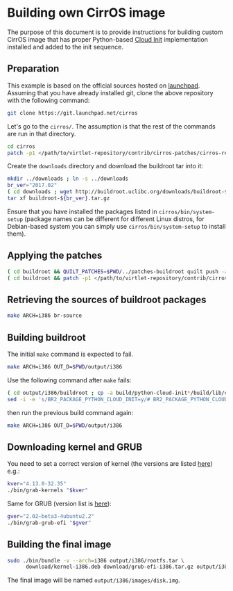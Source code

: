 # Building own CirrOS image

The purpose of this document is to provide instructions for building
custom CirrOS image that has proper Python-based [Cloud Init](http://cloudinit.readthedocs.io/en/latest/)
implementation installed and added to the init sequence.


## Preparation

This example is based on the official sources hosted on [launchpad](https://git.launchpad.net/cirros).
Assuming that you have already installed git, clone the above repository with
the following command:

```sh
git clone https://git.launchpad.net/cirros
```

Let's go to the `cirros/`. The assumption is that the rest of the
commands are run in that directory.

```sh
cd cirros
patch -p1 </path/to/virtlet-repository/contrib/cirros-patches/cirros-repo.diff
```

Create the `downloads` directory and download the buildroot tar into it:

```sh
mkdir ../downloads ; ln -s ../downloads
br_ver="2017.02"
( cd downloads ; wget http://buildroot.uclibc.org/downloads/buildroot-${br_ver}.tar.gz )
tar xf buildroot-${br_ver}.tar.gz
```

Ensure that you have installed the packages listed in `cirros/bin/system-setup`
(package names can be different for different Linux distros, for Debian-based
system you can simply use `cirros/bin/system-setup` to install them).

## Applying the patches

```sh
( cd buildroot && QUILT_PATCHES=$PWD/../patches-buildroot quilt push -a )
( cd buildroot && patch -p1 </path/to/virtlet-repository/contrib/cirros-patches/buildroot.diff )
```

## Retrieving the sources of buildroot packages

```sh
make ARCH=i386 br-source
```

## Building buildroot

The initial `make` command is expected to fail.

```sh
make ARCH=i386 OUT_D=$PWD/output/i386
```

Use the following command after `make` fails:

```sh
( cd output/i386/buildroot ; cp -a build/python-cloud-init*/build/lib/cloudinit target/usr/lib/python2.7/site-packages )
sed -i -e 's/BR2_PACKAGE_PYTHON_CLOUD_INIT=y/# BR2_PACKAGE_PYTHON_CLOUD_INIT is not set/' conf/buildroot-i386.config
```

then run the previous build command again:

```sh
make ARCH=i386 OUT_D=$PWD/output/i386
```

## Downloading kernel and GRUB

You need to set a correct version of kernel (the versions are listed
[here](https://launchpad.net/ubuntu/+source/linux)) e.g.:

```sh
kver="4.13.0-32.35"
./bin/grab-kernels "$kver"
```

Same for GRUB (version list is [here](https://launchpad.net/ubuntu/+source/grub2)):

```sh
gver="2.02~beta3-4ubuntu2.2"
./bin/grab-grub-efi "$gver"
```

## Building the final image

```sh
sudo ./bin/bundle -v --arch=i386 output/i386/rootfs.tar \
      download/kernel-i386.deb download/grub-efi-i386.tar.gz output/i386/images
```

The final image will be named `output/i386/images/disk.img`.

